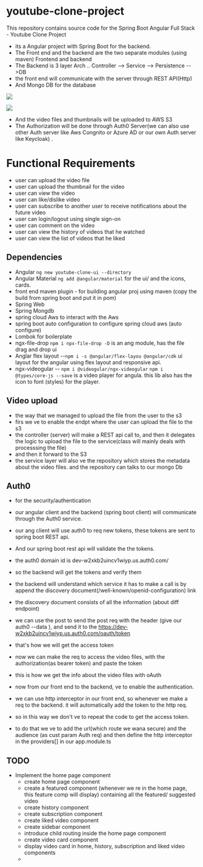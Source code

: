 # youtube-clone-project

This repository contains source code for the Spring Boot Angular Full Stack - Youtube Clone Project
- its a Angular project with Spring Boot for the backend.
- The Front end and the backend are the two separate modules (using maven) Frontend and backend
- The Backend is 3 layer Arch .. Controller --> Service --> Persistence -->DB
- the front end will communicate with the server through REST API(Http) 
- And Mongo DB for the database

<image src = "./images/MongoDb schema.png"></image>

<image src = "./images/High level Arch.png"></image>
- And the video files and thumbnails will be uploaded to AWS S3
- The Authorization will be done through Auth0 Server(we can also use other Auth server like Aws Congnito or Azure AD or our own Auth server like Keycloak) .
# Functional Requirements

- user can upload the video file
- user can upload the thumbnail for the video
- user can view the video
- user can like/dislike video
- user can subscribe to another user to receive notifications about the future video
- user can login/logout using single sign-on
- user can comment on the video
- user can view the history of videos that he watched
- user can view the list of videos that he liked
## Dependencies

- Angular ```ng new youtube-clone-ui --directory```
- Angular Material ```ng add @angular/material``` for the ui/ and the icons, cards.
- front end maven plugin - for building angular proj using maven (copy the build from spring boot and put it in pom)
- Spring Web
- Spring Mongdb
- spring cloud Aws to interact with the Aws 
- spring boot auto configuration to configure spring cloud aws (auto configure)
- Lombok for boilerplate
- ngx-file-drop ```npm i npx-file-drop -D``` is an ang module, has the file drag and drop ui
- Anglar flex layout --```npm i -s @angular/flex-layou @angular/cdk``` ui layout for the angular using flex layout and responsive api.
- ngx-videogular -- ```npm i @videogular/ngx-videogular``` ```npm i @types/core-js --save``` is a video player for angula. this lib also has the icon to font (styles) for the player.
## Video upload
- the way that we managed to upload the file from the user to the s3
- firs we ve to enable the endpt where the user can upload the file to the s3
- the controller (server) will make a REST api call to, and then it delegates the logic to upload the file to the service(class will mainly deals with processsing the file)
- and then it forward to the S3
- the service layer will also ve the repository which stores the metadata about the video files. and the repository can talks to our mongo Db
## Auth0

- for the security/authentication
- our angular client and the backend (spring boot client) will communicate through the Auth0 service.
- our ang client will use auth0 to req new tokens, these tokens are sent to spring boot REST api.
- And our spring boot rest api will validate the the tokens.
- the auth0 domain id is dev-w2xkb2uincv1wiyp.us.auth0.com/
- so the backend will get the tokens and verify them 
- the backend will understand which service it has to make a call is by append the discovery document(/well-known/openid-configuration) link
- the discovery document consists of all the information (about diff endpoint)
- we can use the post to send the post req with the header (give our auth0 --data ), and send it to the https://dev-w2xkb2uincv1wiyp.us.auth0.com/oauth/token 
- that's how we will get the access token 
- now we can make the req to access the video files, with the authorization(as bearer token) and paste the token
- this is how we get the info about the video files with oAuth 

- now from our front end to the backend, ve to enable the authentication.
- we can use http interceptor in our front end, so whenever we make a req to the backend. it will automatically add the token to the http req.
- so in this way we don't ve to repeat the code to get the access token.
- to do that we ve to add the url(which route we wana secure) and the audience (as cust param Auth req) and then define the http interceptor in the providers[] in our app.module.ts

## TODO 
- Implement the home page component
  - create home page component
  - create a featured component (whenever we re in the home page, this feature comp will display) containing all the featured/ suggested video
  - create history component
  - create subscription component
  - create liked video component
  - create sidebar component
  - introduce child routing inside the home page component
  - create video card component
  - display video card in home, history, subscription and liked video components
  - 